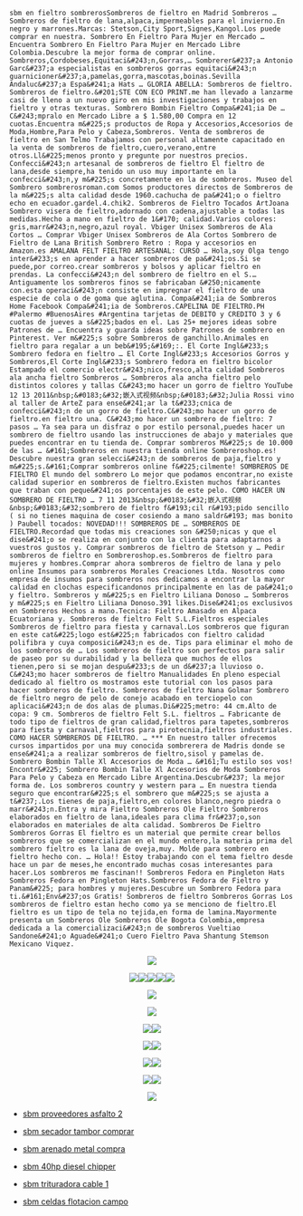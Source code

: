 
```
sbm en fieltro sombrerosSombreros de fieltro en Madrid Sombreros … Sombreros de fieltro de lana,alpaca,impermeables para el invierno.En negro y marrones.Marcas: Stetson,City Sport,Signes,Kangol.Los puede comprar en nuestra. Sombrero En Fieltro Para Mujer en Mercado … Encuentra Sombrero En Fieltro Para Mujer en Mercado Libre Colombia.Descubre la mejor forma de comprar online. Sombreros,Cordobeses,Equitaci&#243;n,Gorras,… Sombrerer&#237;a Antonio Garc&#237;a especialistas en sombreros gorras equitaci&#243;n guarnicioner&#237;a,pamelas,gorra,mascotas,boinas.Sevilla Andaluc&#237;a Espa&#241;a Hats … GLORIA ABELLA: Sombreros de fieltro. Sombreros de fieltro.&#201;STE CON ECO PRINT.me han llevado a lanzarme casi de lleno a un nuevo giro en mis investigaciones y trabajos en fieltro y otras texturas. Sombrero Bombin Fieltro Compa&#241;ia De … C&#243;mpralo en Mercado Libre a $ 1.580,00 Compra en 12 cuotas.Encuentra m&#225;s productos de Ropa y Accesorios,Accesorios de Moda,Hombre,Para Pelo y Cabeza,Sombreros. Venta de sombreros de fieltro en San Telmo Trabajamos con personal altamente capacitado en la venta de sombreros de fieltro,cuero,verano,entre otros.Ll&#225;menos pronto y pregunte por nuestros precios. Confecci&#243;n artesanal de sombreros de fieltro El fieltro de lana,desde siempre,ha tenido un uso muy importante en la confecci&#243;n,y m&#225;s concretamente en la de sombreros. Museo del Sombrero sombrerosroman.com Somos productores directos de Sombreros de la m&#225;s alta calidad desde 1960.cachucha de pa&#241;o o fieltro echo en ecuador.gardel.4.chik2. Sombreros de Fieltro Tocados ArtJoana Sombrero visera de fieltro,adornado con cadena,ajustable a todas las medidas.Hecho a mano en fieltro de 1&#170; calidad.Varios colores: gris,marr&#243;n,negro,azul royal. Vbiger Unisex Sombreros de Ala Cortos … Comprar Vbiger Unisex Sombreros de Ala Cortos Sombrero de Fieltro de Lana British Sombrero Retro : Ropa y accesorios en Amazon.es AMALANA FELT FIELTRO ARTESANAL: CURSO … Hola,soy Olga tengo inter&#233;s en aprender a hacer sombreros de pa&#241;os.Si se puede,por correo.crear sombreros y bolsos y aplicar fieltro en prendas. La confecci&#243;n del sombrero de fieltro en el S.… Antiguamente los sombreros finos se fabricaban &#250;nicamente con.esta operaci&#243;n consiste en impregnar el fieltro de una especie de cola o de goma que aglutina. Compa&#241;ia de Sombreros Home Facebook Compa&#241;ia de Sombreros.CAPELINA DE FIELTRO.PH #Palermo #BuenosAires #Argentina tarjetas de DEBITO y CREDITO 3 y 6 cuotas de jueves a s&#225;bados en el. Las 25+ mejores ideas sobre Patrones de … Encuentra y guarda ideas sobre Patrones de sombrero en Pinterest. Ver m&#225;s sobre Sombreros de ganchillo.Animales en fieltro para regalar a un beb&#195;&#169;:. El Corte Ingl&#233;s Sombrero fedora en fieltro … El Corte Ingl&#233;s Accesorios Gorros y Sombreros,El Corte Ingl&#233;s Sombrero fedora en fieltro bicolor Estampado el comercio electr&#243;nico,fresco,alta calidad Sombreros ala ancha fieltro Sombreros … Sombreros ala ancha fieltro pelo distintos colores y tallas C&#243;mo hacer un gorro de fieltro YouTube 12 13 2011&nbsp;&#0183;&#32;嵌入式视频&nbsp;&#0183;&#32;Julia Rossi vino al taller de ArteZ para ense&#241;ar la t&#233;cnica de confecci&#243;n de un gorro de fieltro.C&#243;mo hacer un gorro de fieltro.en fieltro una. C&#243;mo hacer un sombrero de fieltro: 7 pasos … Ya sea para un disfraz o por estilo personal,puedes hacer un sombrero de fieltro usando las instrucciones de abajo y materiales que puedes encontrar en tu tienda de. Comprar sombreros M&#225;s de 10.000 de las … &#161;Sombreros en nuestra tienda online Sombreroshop.es! Descubre nuestra gran selecci&#243;n de sombreros de paja,fieltro y m&#225;s.&#161;Comprar sombreros online f&#225;cilmente! SOMBREROS DE FIELTRO El mundo del sombrero Lo mejor que podamos encontrar,no existe calidad superior en sombreros de fieltro.Existen muchos fabricantes que traban con peque&#241;os porcentajes de este pelo. COMO HACER UN SOMBRERO DE FIELTRO … 7 11 2013&nbsp;&#0183;&#32;嵌入式视频&nbsp;&#0183;&#32;sombrero de fieltro f&#193;cil r&#193;pido sencillo ( si no tienes maquina de coser cosiendo a mano saldr&#193; mas bonito ) Paubell tocados: NOVEDAD!!! SOMBREROS DE … SOMBREROS DE FIELTRO.Recordad que todas mis creaciones son &#250;nicas y que el dise&#241;o se realiza en conjunto con la clienta para adaptarnos a vuestros gustos y. Comprar sombreros de fieltro de Stetson y … Pedir sombreros de fieltro en Sombreroshop.es.Sombreros de fieltro para mujeres y hombres.Comprar ahora sombreros de fieltro de lana y pelo online Insumos para sombreros Morales Creaciones Ltda. Nosotros como empresa de insumos para sombreros nos dedicamos a encontrar la mayor calidad en clochas especificandonos principalmente en las de pa&#241;o y fieltro. Sombreros y m&#225;s en Fieltro Liliana Donoso … Sombreros y m&#225;s en Fieltro Liliana Donoso.391 likes.Dise&#241;os exclusivos en Sombreros Hechos a mano.Tecnica: Fieltro Amasado en Alpaca Ecuatoriana y. Sombreros de fieltro Felt S.L.Fieltros especiales Sombreros de fieltro para fiesta y carnaval.Los sombreros que figuran en este cat&#225;logo est&#225;n fabricados con fieltro calidad polifibra y cuya composici&#243;n es de. Tips para eliminar el moho de los sombreros de … Los sombreros de fieltro son perfectos para salir de paseo por su durabilidad y la belleza que muchos de ellos tienen,pero si se mojan despu&#233;s de un d&#237;a lluvioso o. C&#243;mo hacer sombreros de fieltro Manualidades En pleno especial dedicado al fieltro os mostramos este tutorial con los pasos para hacer sombreros de fieltro. Sombreros de fieltro Nana Golmar Sombrero de fieltro negro de pelo de conejo acabado en terciopelo con aplicaci&#243;n de dos alas de plumas.Di&#225;metro: 44 cm.Alto de copa: 9 cm. Sombreros de fieltro Felt S.L. fieltros … Fabricante de todo tipo de fieltros de gran calidad,fieltros para tapetes,sombreros para fiesta y carnaval,fieltros para pirotecnia,fieltros industriales. COMO HACER SOMBREROS DE FIELTRO. … *** En nuestro taller ofrecemos cursos impartidos por una muy conocida sombrerera de Madris donde se ense&#241;a a realizar sombreros de fieltro,sisol y pamelas de. Sombrero Bombin Talle Xl Accesorios de Moda … &#161;Tu estilo sos vos! Encontr&#225; Sombrero Bombin Talle Xl Accesorios de Moda Sombreros Para Pelo y Cabeza en Mercado Libre Argentina.Descubr&#237; la mejor forma de. Los sombreros country y western para … En nuestra tienda seguro que encontrar&#225;s el sombrero que m&#225;s se ajusta a t&#237;.Los tienes de paja,fieltro,en colores blanco,negro piedra o marr&#243;n.Entra y mira Fieltro Sombreros Ole Fieltro Sombreros elaborados en fieltro de lana,ideales para clima fr&#237;o,son elaborados en materiales de alta calidad. Sombreros De Fieltro Sombreros Gorras El fieltro es un material que permite crear bellos sombreros que se comercializan en el mundo entero,la materia prima del sombrero fieltro es la lana de oveja,muy. Molde para sombrero en fieltro hecho con. … Hola!! Estoy trabajando con el tema fieltro desde hace un par de meses,he encontrado muchas cosas interesantes para hacer.Los sombreros me fascinan!! Sombreros Fedora en Pingleton Hats Sombreros Fedora en Pingleton Hats.Sombreros Fedora de Fieltro y Panam&#225; para hombres y mujeres.Descubre un Sombrero Fedora para ti.&#161;Env&#237;os Gratis! Sombreros de fieltro Sombreros Gorras Los sombreros de fieltro estan hecho como ya se menciono de fieltro.El fieltro es un tipo de tela no tejida,en forma de lamina.Mayormente presenta un Sombreros Ole Sombreros Ole Bogota Colombia,empresa dedicada a la comercializaci&#243;n de sombreros Vueltiao Sandone&#241;o Aguade&#241;o Cuero Fieltro Pava Shantung Stemson Mexicano Viquez. 
```

<div align="center">

<a href="https://es-crusher.shibang-china.com/github&k=sbm+en+fieltro+sombreros"><img src="https://static.shibang-china.com/es/crusher/logo.jpg"></a>

<a href="https://es-crusher.shibang-china.com/github&k=sbm+en+fieltro+sombreros"><img src="https://static.shibang-china.com/es/crusher/index.jpg"></a><a href="https://es-crusher.shibang-china.com/material.htmlgithub&k=sbm+en+fieltro+sombreros"><img src="https://static.shibang-china.com/es/crusher/material.jpg"></a><a href="https://es-crusher.shibang-china.com/application.htmlgithub&k=sbm+en+fieltro+sombreros"><img src="https://static.shibang-china.com/es/crusher/application.jpg"></a><a href="https://es-crusher.shibang-china.com/aboutus.htmlgithub&k=sbm+en+fieltro+sombreros"><img src="https://static.shibang-china.com/es/crusher/aboutus.jpg"></a><a href="https://es-crusher.shibang-china.com/contact.htmlgithub&k=sbm+en+fieltro+sombreros"><img src="https://static.shibang-china.com/es/crusher/contact.jpg"></a>

<a href="https://es-crusher.shibang-china.com/github&k=sbm+en+fieltro+sombreros"><img src="https://static.shibang-china.com/es/crusher/banner.jpg"></a>

<a href="https://swt.shibang-china.com/github&k=sbm+en+fieltro+sombreros"><img src="https://static.shibang-china.com/es/crusher/text.jpg"></a>

<a href="https://swt.shibang-china.com/github&k=sbm+en+fieltro+sombreros"><img src="https://static.shibang-china.com/es/crusher/chat.jpg"></a><a href="https://es-crusher.shibang-china.com/contact.htmlgithub&k=sbm+en+fieltro+sombreros"><img src="https://static.shibang-china.com/es/crusher/message.jpg"></a>

<a href="https://es-crusher.shibang-china.com/products/pe.htmlgithub&k=sbm+en+fieltro+sombreros"><img src="https://static.shibang-china.com/es/crusher/pe.jpg"></a><a href="https://es-crusher.shibang-china.com/products/pf.htmlgithub&k=sbm+en+fieltro+sombreros"><img src="https://static.shibang-china.com/es/crusher/pf.jpg"></a>

<a href="https://es-crusher.shibang-china.com/products/hpt.htmlgithub&k=sbm+en+fieltro+sombreros"><img src="https://static.shibang-china.com/es/crusher/hpt.jpg"></a><a href="https://es-crusher.shibang-china.com/products/vsi.htmlgithub&k=sbm+en+fieltro+sombreros"><img src="https://static.shibang-china.com/es/crusher/vsi.jpg"></a>

<a href="https://es-crusher.shibang-china.com/products/klv.htmlgithub&k=sbm+en+fieltro+sombreros"><img src="https://static.shibang-china.com/es/crusher/klv.jpg"></a><a href="https://es-crusher.shibang-china.com/products/portable.htmlgithub&k=sbm+en+fieltro+sombreros"><img src="https://static.shibang-china.com/es/crusher/portable.jpg"></a>

<a href="https://swt.shibang-china.com/github&k=sbm+en+fieltro+sombreros"><img src="https://static.shibang-china.com/es/crusher/case.jpg"></a>

</div>


* [sbm proveedores asfalto 2](sbm%20proveedores%20asfalto%202.md)

* [sbm secador tambor comprar](sbm%20secador%20tambor%20comprar.md)

* [sbm arenado metal compra](sbm%20arenado%20metal%20compra.md)

* [sbm 40hp diesel chipper](sbm%2040hp%20diesel%20chipper.md)

* [sbm trituradora cable 1](sbm%20trituradora%20cable%201.md)

* [sbm celdas flotacion campo](sbm%20celdas%20flotacion%20campo.md)